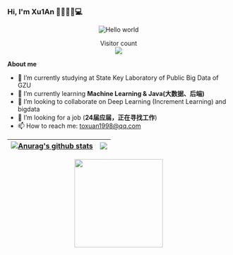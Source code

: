 
### Hi, I'm Xu1An  👩🏾‍💻:man::computer:

<p align="center"> 
 <img src="https://pic1.zhimg.com/v2-52bd4282756861f93d8e74c70d4a165e_r.jpg?source=1940ef5c" alt="Hello world">
</p>

<p align="center"> 
  Visitor count<br>
  <img src="https://profile-counter.glitch.me/Xu1Aan/count.svg" />
</p>

**About me**
- 🔭 I’m currently studying at State Key Laboratory of Public Big Data of GZU
- 🌱 I’m currently learning **Machine Learning & Java(大数据、后端)**
- 👯 I’m looking to collaborate on Deep Learning (Increment Learning) and bigdata
- 🤔 I’m looking for a job (**24届应届，正在寻找工作**)
- 📫 How to reach me: <a href="mailto:toxuan1998@qq.com">toxuan1998@qq.com</a>


| <a href="https://github.com/anuraghazra/github-readme-stats"><img align="center" src="https://github-readme-stats.vercel.app/api?username=Xu1Aan&show_icons=true&include_all_commits=true&theme=buefy&hide_border=true" alt="Anurag's github stats" /></a> | <a href="https://github.com/anuraghazra/github-readme-stats"><img align="center" src="https://github-readme-stats.vercel.app/api/top-langs/?username=Xu1Aan&layout=compact&theme=buefy&hide_border=true" /></a> |
| ------------------------------------------------------------ | ------------------------------------------------------------ |


<p align="center"> 
 <img height="200" src="https://pic2.zhimg.com/v2-28020003d4a493c78d8202ba6c35f179_b.webp">
</p>
